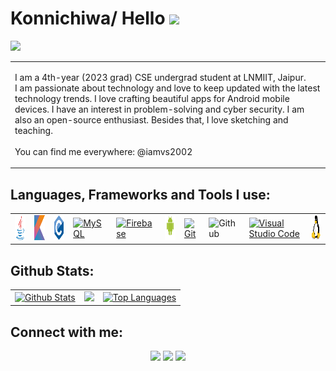 # Konnichiwa/ Hello <img src="https://raw.githubusercontent.com/MartinHeinz/MartinHeinz/master/wave.gif" width="30px">

![](https://komarev.com/ghpvc/?username=iamvs-2002&color=green)


<table>
  <tr>
    <td valign="center">
      <p>
        I am a 4th-year (2023 grad) CSE undergrad student at LNMIIT, Jaipur. <br/>
        I am passionate about technology and love to keep updated with the latest technology trends. 
        I love crafting beautiful apps for Android mobile devices. I have an interest in problem-solving and cyber security. 
        I am also an open-source enthusiast. Besides that, I love sketching and teaching. <br/><br/>
        You can find me everywhere: @iamvs2002 <br/>
      </p>
    </td>
  </tr>
</table>





## Languages, Frameworks and Tools I use:
  <table>
    <tr>
      <td>
        <a href="https://www.java.com" target="_blank"> 
          <img src="https://raw.githubusercontent.com/devicons/devicon/master/icons/java/java-original.svg" alt="Java" width="40" height="40"/> 
        </a> 
      </td>
      <td>
        <a href="https://kotlinlang.org/" target="_blank"> 
          <img src="https://raw.githubusercontent.com/devicons/devicon/master/icons/kotlin/kotlin-original.svg" alt="Kotlin" width="40" height="40"/> 
        </a> 
      </td>
      <td>
        <a href="https://www.cprogramming.com/" target="_blank"> 
          <img src="https://raw.githubusercontent.com/devicons/devicon/master/icons/c/c-original.svg" alt="C" width="40" height="40"/> 
        </a> 
      </td>
      <td>
        <a href="https://www.mysql.com/"><img alt="MySQL" src="https://img.shields.io/badge/MySQL-00000F?style=flat&logo=mysql&logoColor=white"></a>
      </td>
      <td>
        <a href="https://firebase.google.com/"><img alt="Firebase" src ="https://img.shields.io/badge/Firebase-ffca28?style=flate&logo=firebase&logoColor=black"></a>
      </td>
      <td>
        <a href="https://developer.android.com" target="_blank"> 
          <img src="https://raw.githubusercontent.com/devicons/devicon/master/icons/android/android-original-wordmark.svg" alt="android" width="40" height="40"/> 
        </a> 
      </td>
      <td>
        <a href="#"><img alt="Git" src="https://img.shields.io/badge/Git%20-%23F05033.svg?logo=git&logoColor=white"></a>
      </td>
      <td>
        <img alt="Github" src="https://img.shields.io/badge/-GitHub-05122A?style=flat&logo=github">
      </td>
      <td>
          <a href="#"><img alt="Visual Studio Code" src="https://img.shields.io/badge/Visual%20Studio%20Code-0078d7.svg?logo=visual-studio-code&logoColor=white"></a>
      </td>
      <td>
        <a href="https://www.linux.org/" target="_blank"> 
          <img src="https://raw.githubusercontent.com/devicons/devicon/master/icons/linux/linux-original.svg" alt="Linux" width="40" height="40"/> 
        </a> 
      </td>
    </tr>
  </table>





## Github Stats:

<table>
  <tr>
    <td>
       <a href="https://github.com/iamvs-2002"><img alt="Github Stats" src="https://github-readme-stats.vercel.app/api?username=iamvs-2002&show_icons=true&count_private=true&theme=react&hide_border=true&bg_color=1d2a3a" /></a>
    </td>
    <td>
       <a href="http://www.github.com/iamvs-2002"><img src="https://github-readme-streak-stats.herokuapp.com/?user=iamvs-2002&stroke=ffffff&background=1d2a3a&ring=5BCDEC&fire=5BCDEC&currStreakNum=ffffff&currStreakLabel=5BCDEC&sideNums=ffffff&sideLabels=ffffff&dates=ffffff&hide_border=true" /></a>
    </td>
    <td>
      <a href="https://github.com/iamvs-2002"><img alt="Top Languages" src="https://github-readme-stats.vercel.app/api/top-langs/?username=iamvs-2002&langs_count=4&count_private=true&layout=compact&theme=react&hide_border=true&bg_color=1d2a3a"/></a>
    </td>
  </tr>
</table>



## Connect with me:

<p align="center">
  <a href = "https://www.linkedin.com/in/iamvs2002"><img src="https://img.icons8.com/fluent/48/000000/linkedin.png"/></a>
  <a href = "https://twitter.com/iamvs2002"><img src="https://img.icons8.com/fluent/48/000000/twitter.png"/></a>
  <a href = "https://www.instagram.com/iamvs2002"><img src="https://img.icons8.com/fluent/48/000000/instagram-new.png"/></a>
</p>
